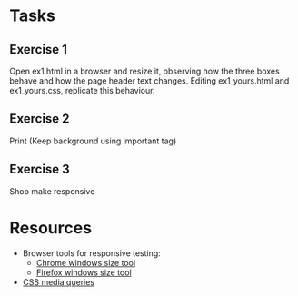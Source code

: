 # Tasks
## Exercise 1
Open ex1.html in a browser and resize it, observing how the three boxes behave and how the page header text changes.
Editing ex1_yours.html and ex1_yours.css, replicate this behaviour.


## Exercise 2
Print (Keep background using important tag)

## Exercise 3
Shop make responsive

# Resources
* Browser tools for responsive testing:
  * [Chrome windows size tool](https://developers.google.com/web/tools/chrome-devtools/device-mode)
  * [Firefox windows size tool](https://developer.mozilla.org/en-US/docs/Tools/Responsive_Design_Mode)
* [CSS media queries](https://www.w3schools.com/cssref/css3_pr_mediaquery.asp)